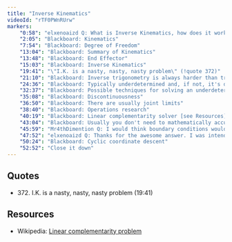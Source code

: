 ```yaml
---
title: "Inverse Kinematics"
videoId: "rTF0PWnRUrw"
markers:
    "0:58": "elxenoaizd Q: What is Inverse Kinematics, how does it work and why do we care?"
    "2:05": "Blackboard: Kinematics"
    "7:54": "Blackboard: Degree of Freedom"
    "13:04": "Blackboard: Summary of Kinematics"
    "13:48": "Blackboard: End Effector"
    "15:03": "Blackboard: Inverse Kinematics"
    "19:41": "\"I.K. is a nasty, nasty, nasty problem\" (!quote 372)"
    "21:10": "Blackboard: Inverse trigonometry is always harder than trigonometry"
    "24:36": "Blackboard: Typically underdetermined and, if not, it's discontinuous"
    "32:37": "Blackboard: Possible techniques for solving an underdetermined system"
    "35:08": "Blackboard: Discontinuousness"
    "36:50": "Blackboard: There are usually joint limits"
    "38:40": "Blackboard: Operations research"
    "40:19": "Blackboard: Linear complementarity solver [see Resources]"
    "43:04": "Blackboard: Usually you don't need to mathematically accurately solve I.K. problems"
    "45:59": "Mr4thDimention Q: I would think boundary conditions would help to move you towards being more determined, so why don't each of those two problems reduce the severity of the other?"
    "47:52": "elxenoaizd Q: Thanks for the awesome answer. I was intending to use I.K. to solve for foot placement on uneven terrain, so we have an animation of the dude moving, and want to place his foot correctly on the ground. Is that hard?"
    "50:24": "Blackboard: Cyclic coordinate descent"
    "52:52": "Close it down"
---
```


## Quotes

* 372\. I.K. is a nasty, nasty, nasty problem (19:41)

## Resources

* Wikipedia: [Linear complementarity problem](https://en.wikipedia.org/wiki/Linear_complementarity_problem)
